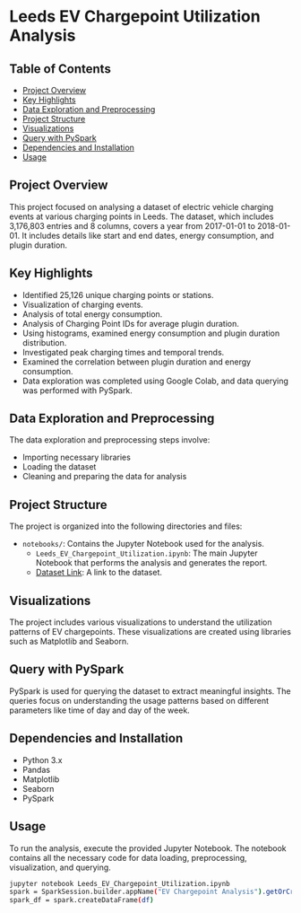 # Leeds EV Chargepoint Utilization Analysis


## Table of Contents
- [Project Overview](#project-overview)
- [Key Highlights](#key-highlights)
- [Data Exploration and Preprocessing](#data-exploration-and-preprocessing)
- [Project Structure](#project-structure)
- [Visualizations](#visualizations)
- [Query with PySpark](#query-with-pyspark)
- [Dependencies and Installation](#dependencies-and-installation)
- [Usage](#usage)

## Project Overview
This project focused on analysing a dataset of electric vehicle charging events at various charging points in Leeds. The dataset, which includes 3,176,803 entries and 8 columns, covers a year from 2017-01-01 to 2018-01-01. It includes details like start and end dates, energy consumption, and plugin duration.

## Key Highlights
- Identified 25,126 unique charging points or stations.
- Visualization of charging events.
- Analysis of total energy consumption.
- Analysis of Charging Point IDs for average plugin duration.
- Using histograms, examined energy consumption and plugin duration distribution.
- Investigated peak charging times and temporal trends.
- Examined the correlation between plugin duration and energy consumption.
- Data exploration was completed using Google Colab, and data querying was performed with PySpark.

## Data Exploration and Preprocessing
The data exploration and preprocessing steps involve:
- Importing necessary libraries
- Loading the dataset
- Cleaning and preparing the data for analysis

## Project Structure

The project is organized into the following directories and files:

- `notebooks/`: Contains the Jupyter Notebook used for the analysis.
  - `Leeds_EV_Chargepoint_Utilization.ipynb`: The main Jupyter Notebook that performs the analysis and generates the report.
  - [Dataset Link](https://www.data.gov.uk/dataset/5438d88d-695b-4381-a5f2-6ea03bf3dcf0/electric-chargepoint-analysis-2017-domestics): A link to the dataset.

## Visualizations
The project includes various visualizations to understand the utilization patterns of EV chargepoints. These visualizations are created using libraries such as Matplotlib and Seaborn.

## Query with PySpark
PySpark is used for querying the dataset to extract meaningful insights. The queries focus on understanding the usage patterns based on different parameters like time of day and day of the week.

## Dependencies and Installation
- Python 3.x
- Pandas
- Matplotlib
- Seaborn
- PySpark

## Usage
To run the analysis, execute the provided Jupyter Notebook. The notebook contains all the necessary code for data loading, preprocessing, visualization, and querying.

```bash
jupyter notebook Leeds_EV_Chargepoint_Utilization.ipynb
spark = SparkSession.builder.appName("EV Chargepoint Analysis").getOrCreate()
spark_df = spark.createDataFrame(df)
